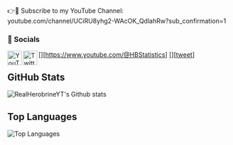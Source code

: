 👉📢 Subscribe to my YouTube Channel: 
youtube.com/channel/UCiRU8yhg2-WAcOK_QdlahRw?sub_confirmation=1

### 💬 Socials
[<img align="left" alt="YouTube" width="32px" src="https://img.icons8.com/color/48/null/youtube-play.png" />][https://www.youtube.com/@HBStatistics]
[<img align="left" alt="Twitter" width="32px" src="https://img.icons8.com/fluency/48/null/twitter.png" />][[tweet](https://x.com/Herobrine_Y_T)]

## GitHub Stats
![RealHerobrineYT's Github stats](https://github-readme-stats.vercel.app/api?username=RealHerobrineYT&show_icons=true&theme=radical)

## Top Languages
![Top Languages](https://github-readme-stats.vercel.app/api/top-langs/?username=RealHerobrineYT&layout=compact&theme=radical)
